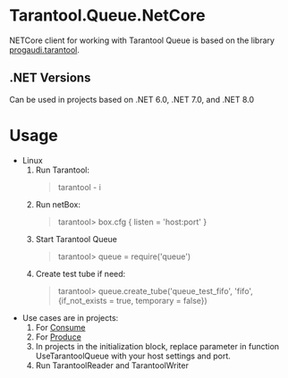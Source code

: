 # Tarantool.Queue.NetCore
NETCore client for working with Tarantool Queue is based on the library [progaudi.tarantool](https://github.com/progaudi/progaudi.tarantool/tree/master).

## .NET Versions
Can be used in projects based on .NET 6.0, .NET 7.0, and .NET 8.0

# Usage
* Linux
  1. Run Tarantool:
     > tarantool - i
  2. Run netBox:
     > tarantool> box.cfg {
      listen = 'host:port'
    }
  3. Start Tarantool Queue
     > tarantool> queue = require('queue')
  4. Create test tube if need:
     > tarantool> queue.create_tube('queue_test_fifo', 'fifo', {if_not_exists = true, temporary = false})
* Use cases are in projects:
 	1. For [Consume](samples/TarantoolReader)
 	2. For [Produce](samples/TarantoolWriter)
  3. In projects in the initialization block, replace parameter in function UseTarantoolQueue with your host settings and port.
  4. Run TarantoolReader and TarantoolWriter
